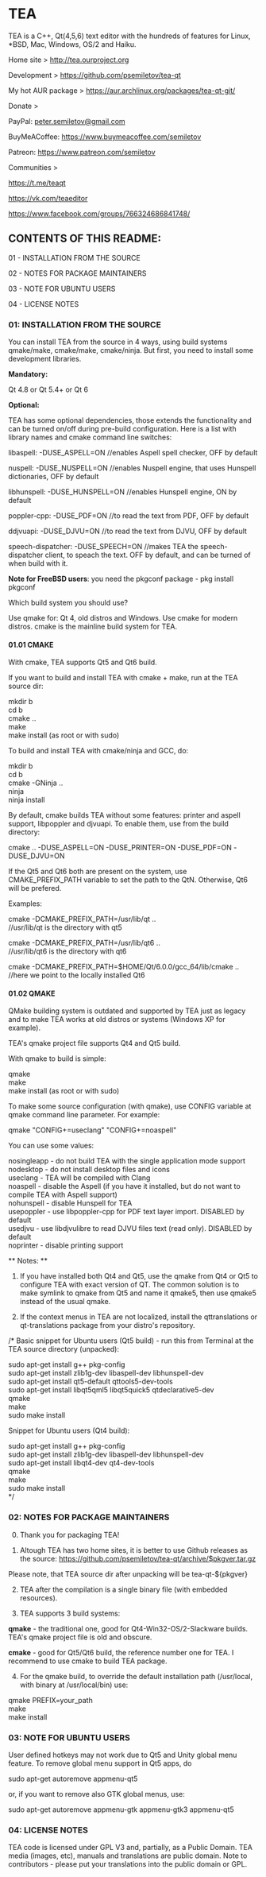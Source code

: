 # TEA #

TEA is a C++, Qt(4,5,6) text editor with the hundreds of features for Linux, *BSD, Mac, Windows, OS/2 and Haiku. 

Home site > 
http://tea.ourproject.org

Development >
https://github.com/psemiletov/tea-qt

My hot AUR package > 
https://aur.archlinux.org/packages/tea-qt-git/

Donate > 

PayPal: peter.semiletov@gmail.com

BuyMeACoffee: https://www.buymeacoffee.com/semiletov

Patreon: https://www.patreon.com/semiletov


Communities >

https://t.me/teaqt

https://vk.com/teaeditor

https://www.facebook.com/groups/766324686841748/


## CONTENTS OF THIS README: ##

01 - INSTALLATION FROM THE SOURCE

02 - NOTES FOR PACKAGE MAINTAINERS

03 - NOTE FOR UBUNTU USERS

04 - LICENSE NOTES


### 01: INSTALLATION FROM THE SOURCE ###

You can install TEA from the source in 4 ways, using build systems qmake/make, cmake/make, cmake/ninja. But first, you need to install some development libraries.

**Mandatory:**

Qt 4.8 or Qt 5.4+ or Qt 6

**Optional:**

TEA has some optional dependencies, those extends the functionality and can be turned on/off during pre-build configuration. Here is a list with library names and cmake command line switches:

libaspell: -DUSE_ASPELL=ON //enables Aspell spell checker, OFF by default

nuspell: -DUSE_NUSPELL=ON //enables Nuspell engine, that uses Hunspell dictionaries, OFF by default

libhunspell: -DUSE_HUNSPELL=ON //enables Hunspell engine, ON by default

poppler-cpp: -DUSE_PDF=ON //to read the text from PDF, OFF by default  

ddjvuapi: -DUSE_DJVU=ON //to read the text from DJVU,  OFF by default  

speech-dispatcher: -DUSE_SPEECH=ON //makes TEA the speech-dispatcher client, to speach the text. OFF by default, and can be turned of when build with it. 

**Note for FreeBSD users**: you need the pkgconf package - pkg install pkgconf

Which build system you should use?

Use qmake for: Qt 4, old distros and Windows. Use cmake for modern distros. cmake is the mainline build system for TEA. 


#### 01.01 CMAKE #### 

With cmake, TEA supports Qt5 and Qt6 build.

If you want to build and install TEA with cmake + make, run at the TEA source dir:

mkdir b  
cd b  
cmake ..  
make  
make install (as root or with sudo)  


To build and install TEA with cmake/ninja and GCC, do:

mkdir b  
cd b  
cmake -GNinja ..  
ninja  
ninja install  

By default, cmake builds TEA without some features: printer and aspell support, libpoppler and djvuapi. To enable them, use from the build directory:

cmake .. -DUSE_ASPELL=ON -DUSE_PRINTER=ON -DUSE_PDF=ON -DUSE_DJVU=ON  

If the Qt5 and Qt6 both are present on the system, use CMAKE_PREFIX_PATH variable to set the path to the QtN. Otherwise, Qt6 will be prefered.

   Examples:

cmake -DCMAKE_PREFIX_PATH=/usr/lib/qt ..  
//usr/lib/qt is the directory with qt5  

cmake -DCMAKE_PREFIX_PATH=/usr/lib/qt6 ..  
//usr/lib/qt6 is the directory with qt6  

cmake -DCMAKE_PREFIX_PATH=$HOME/Qt/6.0.0/gcc_64/lib/cmake ..  
//here we point to the locally installed Qt6  


#### 01.02 QMAKE ####

QMake building system is outdated and supported by TEA just as legacy and to make TEA works at old distros or systems (Windows XP for example).

TEA's qmake project file supports Qt4 and Qt5 build.

With qmake to build is simple:

qmake  
make  
make install (as root or with sudo)

To make some source configuration (with qmake), use CONFIG variable at qmake command line parameter. For example:

qmake "CONFIG+=useclang" "CONFIG+=noaspell"  

You can use some values:

nosingleapp - do not build TEA with the single application mode support  
nodesktop - do not install desktop files and icons  
useclang - TEA will be compiled with Clang  
noaspell - disable the Aspell (if you have it installed, but  do not want to compile TEA with Aspell support)  
nohunspell - disable Hunspell for TEA  
usepoppler - use libpoppler-cpp for PDF text layer import. DISABLED by default  
usedjvu - use libdjvulibre to read DJVU files text (read only). DISABLED by default  
noprinter - disable printing support  

** Notes: **

1. If you have installed both Qt4 and Qt5, use the qmake from Qt4 or Qt5 to configure TEA with exact version of QT. The common solution is to make symlink to qmake from Qt5 and name it qmake5, then use qmake5 instead of the usual qmake.

2. If the context menus in TEA are not localized, install the qttranslations or qt-translations package from your distro's repository.


/*
Basic snippet for Ubuntu users (Qt5 build) - run this from Terminal at the TEA source directory (unpacked):

sudo apt-get install g++ pkg-config  
sudo apt-get install zlib1g-dev libaspell-dev libhunspell-dev  
sudo apt-get install qt5-default qttools5-dev-tools  
sudo apt-get install libqt5qml5 libqt5quick5 qtdeclarative5-dev  
qmake  
make  
sudo make install  


Snippet for Ubuntu users (Qt4 build):

sudo apt-get install g++ pkg-config  
sudo apt-get install zlib1g-dev libaspell-dev libhunspell-dev  
sudo apt-get install libqt4-dev qt4-dev-tools  
qmake  
make  
sudo make install  
*/


### 02: NOTES FOR PACKAGE MAINTAINERS ### 

0. Thank you for packaging TEA!

1. Altough TEA has two home sites, it is better to use Github releases as the source:
https://github.com/psemiletov/tea-qt/archive/$pkgver.tar.gz
   
Please note, that TEA source dir after unpacking will be tea-qt-${pkgver}

2. TEA after the compilation is a single binary file (with embedded resources).

3. TEA supports 3 build systems:

  **qmake** - the traditional one, good for Qt4-Win32-OS/2-Slackware builds. TEA's qmake project file is old and obscure. 

  **cmake** - good for Qt5/Qt6 build, the reference number one for TEA. I recommend to use cmake to build TEA package.


4. For the qmake build, to override the default installation path (/usr/local, with binary at /usr/local/bin) use:

qmake PREFIX=your_path  
make  
make install  


### 03: NOTE FOR UBUNTU USERS ###

User defined hotkeys may not work due to Qt5 and Unity global menu feature. To remove global menu support in Qt5 apps, do

sudo apt-get autoremove appmenu-qt5

or, if you want to remove also GTK global menus, use:

sudo apt-get autoremove appmenu-gtk appmenu-gtk3 appmenu-qt5


### 04: LICENSE NOTES ###

TEA code is licensed under GPL V3 and, partially, as a Public Domain. TEA media (images, etc), manuals and translations are public domain. Note to contributors - please put your translations into the public domain or GPL.
